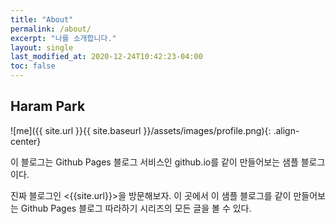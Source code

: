 ```yaml
---
title: "About"
permalink: /about/
excerpt: "나를 소개합니다."
layout: single
last_modified_at: 2020-12-24T10:42:23-04:00
toc: false
---
```


## Haram Park

![me]({{ site.url }}{{ site.baseurl }}/assets/images/profile.png){: .align-center}

이 블로그는 Github Pages 블로그 서비스인 github.io를 같이 만들어보는 샘플 블로그이다.

진짜 블로그인 <{{site.url}}>을 방문해보자.
이 곳에서 이 샘플 블로그를 같이 만들어보는 Github Pages 블로그 따라하기 시리즈의
모든 글을 볼 수 있다.